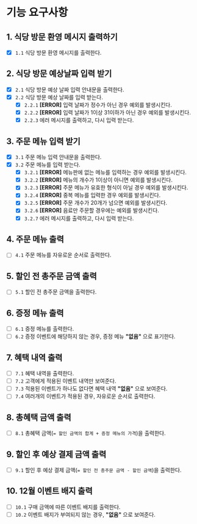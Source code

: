# 기능 요구사항
## 1. 식당 방문 환영 메시지 출력하기
- [x] `1.1` 식당 방문 환영 메시지를 출력한다.
## 2. 식당 방문 예상날짜 입력 받기
- [x] `2.1` 식당 방문 예상 날짜 입력 안내문을 출력한다.
- [x] `2.2` 식당 방문 예상 날짜를 입력 받는다.
  - [x] `2.2.1` **[ERROR]** 입력 날짜가 정수가 아닌 경우 예외를 발생시킨다.
  - [x] `2.2.2` **[ERROR]** 입력 날짜가 1이상 31이하가 아닌 경우 예외를 발생시킨다.
  - [x] `2.2.3` 에러 메시지를 출력하고, 다시 입력 받는다.
## 3. 주문 메뉴 입력 받기
- [x] `3.1` 주문 메뉴 입력 안내문을 출력한다.
- [x] `3.2` 주문 메뉴를 입력 받는다.
  - [x] `3.2.1` **[ERROR]** 메뉴판에 없는 메뉴를 입력하는 경우 예외를 발생시킨다. 
  - [x] `3.2.2` **[ERROR]** 메뉴의 개수가 1이상이 아니면 예외를 발생시킨다.
  - [x] `3.2.3` **[ERROR]** 주문 메뉴가 유효한 형식이 아닐 경우 예외를 발생시킨다.
  - [x] `3.2.4` **[ERROR]** 중복 메뉴를 입력한 경우 예외를 발생시킨다.
  - [x] `3.2.5` **[ERROR]** 주문 개수가 20개가 넘으면 예외를 발생시킨다.
  - [x] `3.2.6` **[ERROR]** 음료만 주문할 경우에는 예외를 발생시킨다.
  - [x] `3.2.7` 에러 메시지를 출력하고, 다시 입력 받는다.
## 4. 주문 메뉴 출력
- [ ] `4.1` 주문 메뉴를 자유로운 순서로 출력한다.
## 5. 할인 전 총주문 금액 출력
- [ ] `5.1` 할인 전 총주문 금액을 출력한다.
## 6. 증정 메뉴 출력
- [ ] `6.1` 증정 메뉴를 출력한다.
- [ ] `6.2` 증정 이벤트에 해당하지 않는 경우, 증정 메뉴 **"없음"** 으로 표기한다.
## 7. 혜택 내역 출력
- [ ] `7.1` 혜택 내역을 출력한다.
- [ ] `7.2` 고객에게 적용된 이벤트 내역만 보여준다.
- [ ] `7.3` 적용된 이벤트가 하나도 없다면 혜택 내역 **"없음"** 으로 보여준다.
- [ ] `7.4` 여러개의 이벤트가 적용된 경우, 자유로운 순서로 출력한다.
## 8. 총혜택 금액 출력
- [ ] `8.1` 총혜택 금액(`= 할인 금액의 합계 + 증정 메뉴의 가격`)을 출력한다.
## 9. 할인 후 예상 결제 금액 출력
- [ ] `9.1` 할인 후 예상 결제 금액(`= 할인 전 총주문 금액 - 할인 금액`)을 출력한다.
## 10. 12월 이벤트 배지 출력
- [ ] `10.1` 구매 금액에 따른 이벤트 배지를 출력한다.
- [ ] `10.2` 이벤트 배지가 부여되지 않는 경우, **"없음"** 으로 보여준다.